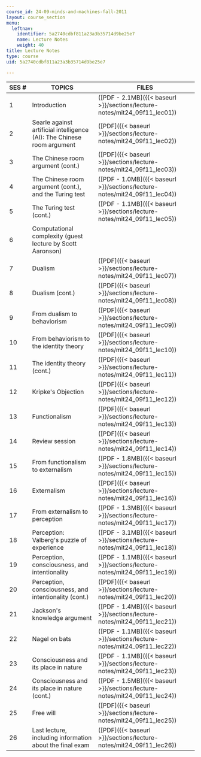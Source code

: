 ```yaml
---
course_id: 24-09-minds-and-machines-fall-2011
layout: course_section
menu:
  leftnav:
    identifier: 5a2740cdbf811a23a3b35714d9be25e7
    name: Lecture Notes
    weight: 40
title: Lecture Notes
type: course
uid: 5a2740cdbf811a23a3b35714d9be25e7

---
```


| SES # | TOPICS | FILES |
| --- | --- | --- |
| 1 | Introduction | ([PDF - 2.1MB]({{< baseurl >}}/sections/lecture-notes/mit24_09f11_lec01)) |
| 2 | Searle against artificial intelligence (AI): The Chinese room argument | ([PDF]({{< baseurl >}}/sections/lecture-notes/mit24_09f11_lec02)) |
| 3 | The Chinese room argument (cont.) | ([PDF]({{< baseurl >}}/sections/lecture-notes/mit24_09f11_lec03)) |
| 4 | The Chinese room argument (cont.), and the Turing test | ([PDF - 1.0MB]({{< baseurl >}}/sections/lecture-notes/mit24_09f11_lec04)) |
| 5 | The Turing test (cont.) | ([PDF - 1.1MB]({{< baseurl >}}/sections/lecture-notes/mit24_09f11_lec05)) |
| 6 | Computational complexity (guest lecture by Scott Aaronson) | &nbsp; |
| 7 | Dualism | ([PDF]({{< baseurl >}}/sections/lecture-notes/mit24_09f11_lec07)) |
| 8 | Dualism (cont.) | ([PDF]({{< baseurl >}}/sections/lecture-notes/mit24_09f11_lec08)) |
| 9 | From dualism to behaviorism | ([PDF]({{< baseurl >}}/sections/lecture-notes/mit24_09f11_lec09)) |
| 10 | From behaviorism to the identity theory | ([PDF]({{< baseurl >}}/sections/lecture-notes/mit24_09f11_lec10)) |
| 11 | The identity theory (cont.) | ([PDF]({{< baseurl >}}/sections/lecture-notes/mit24_09f11_lec11)) |
| 12 | Kripke's Objection | ([PDF]({{< baseurl >}}/sections/lecture-notes/mit24_09f11_lec12)) |
| 13 | Functionalism | ([PDF]({{< baseurl >}}/sections/lecture-notes/mit24_09f11_lec13)) |
| 14 | Review session | ([PDF]({{< baseurl >}}/sections/lecture-notes/mit24_09f11_lec14)) |
| 15 | From functionalism to externalism | ([PDF - 1.8MB]({{< baseurl >}}/sections/lecture-notes/mit24_09f11_lec15)) |
| 16 | Externalism | ([PDF]({{< baseurl >}}/sections/lecture-notes/mit24_09f11_lec16)) |
| 17 | From externalism to perception | ([PDF - 1.3MB]({{< baseurl >}}/sections/lecture-notes/mit24_09f11_lec17)) |
| 18 | Perception: Valberg's puzzle of experience | ([PDF - 3.1MB]({{< baseurl >}}/sections/lecture-notes/mit24_09f11_lec18)) |
| 19 | Perception, consciousness, and intentionality | ([PDF - 1.1MB]({{< baseurl >}}/sections/lecture-notes/mit24_09f11_lec19)) |
| 20 | Perception, consciousness, and intentionality (cont.) | ([PDF]({{< baseurl >}}/sections/lecture-notes/mit24_09f11_lec20)) |
| 21 | Jackson's knowledge argument | ([PDF - 1.4MB]({{< baseurl >}}/sections/lecture-notes/mit24_09f11_lec21)) |
| 22 | Nagel on bats | ([PDF - 1.1MB]({{< baseurl >}}/sections/lecture-notes/mit24_09f11_lec22)) |
| 23 | Consciousness and its place in nature | ([PDF - 1.1MB]({{< baseurl >}}/sections/lecture-notes/mit24_09f11_lec23)) |
| 24 | Consciousness and its place in nature (cont.) | ([PDF - 1.5MB]({{< baseurl >}}/sections/lecture-notes/mit24_09f11_lec24)) |
| 25 | Free will | ([PDF]({{< baseurl >}}/sections/lecture-notes/mit24_09f11_lec25)) |
| 26 | Last lecture, including information about the final exam | ([PDF]({{< baseurl >}}/sections/lecture-notes/mit24_09f11_lec26))